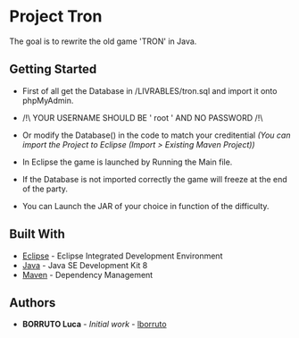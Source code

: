 # Project Tron

The goal is to rewrite the old game 'TRON' in Java.

## Getting Started

* First of all get the Database in /LIVRABLES/tron.sql and import it onto phpMyAdmin.

* /!\ YOUR USERNAME SHOULD BE ' root ' AND NO PASSWORD /!\

* Or modify the Database() in the code to match your creditential 
*(You can import the Project to Eclipse (Import > Existing Maven Project))*

* In Eclipse the game is launched by Running the Main file.

* If the Database is not imported correctly the game will freeze at the end of the party.

* You can Launch the JAR of your choice in function of the difficulty.

## Built With

* [Eclipse](https://www.eclipse.org/) - Eclipse Integrated Development Environment
* [Java](http://www.oracle.com/technetwork/java/javase/downloads/jdk8-downloads-2133151.html) - Java SE Development Kit 8
* [Maven](https://maven.apache.org/) - Dependency Management

## Authors

* **BORRUTO Luca** - *Initial work* - [lborruto](https://github.com/lborruto)
